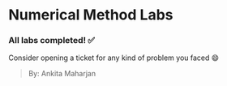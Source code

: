# Numerical Method Labs

### All labs completed! ✅


Consider opening a ticket for any kind of problem you faced 😄

> By: Ankita Maharjan